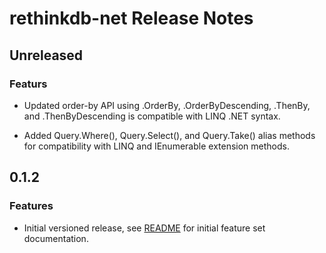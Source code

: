 # rethinkdb-net Release Notes

## Unreleased

### Featurs

* Updated order-by API using .OrderBy, .OrderByDescending, .ThenBy, and .ThenByDescending is compatible with LINQ .NET syntax.

* Added Query.Where(), Query.Select(), and Query.Take() alias methods for compatibility with LINQ and IEnumerable<T> extension methods.


## 0.1.2

### Features

* Initial versioned release, see [README](https://github.com/mfenniak/rethinkdb-net/blob/f6bc5c9b499153d7a1a16e9f5bf3a2969742199b/README.md) for initial feature set documentation.
